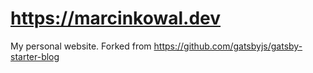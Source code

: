 # https://marcinkowal.dev

My personal website. Forked from https://github.com/gatsbyjs/gatsby-starter-blog
